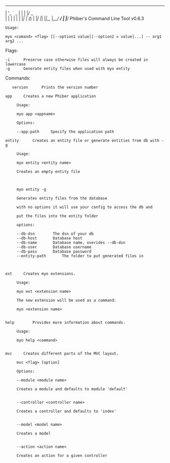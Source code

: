 
   _ __ ___  _   _  ___
 | '_ ` _ \| | | |/ _ \
 | | | | | | |_| | (_) |
 |_| |_| |_|\__, |\___/
             __/ |
            |___/
                    Phiber's Command Line Tool v0.6.3



 	Usage:

 	myo <comand> <flag> [[--option1 value][--option2 = value]...] -- arg1 arg2 ...


 Flags:

 	-i		Preserve case otherwise files will always be created in lowercase
 	-g		Generate entity files when used with myo entity

 Commands:
       
       version		Prints the version number

 	app		Creates a new Phiber application
        
		 Usage:
		 
		 myo app <appname>
		 
		 Options:
		 
		 --app-path		Specify the application path
		 
 	entity		Creates an entity file or generate entities from db with -g

		 Usage:
		 
		 myo entity <entity name>
		 
		 Creates an empty entity file
		 
		 

		 myo entity -g 		

		 Generates entity files from the database

		 with no options it will use your config to access the db and

		 put the files into the entity folder

		 options:

		 --db-dsn 		 The dsn of your db
		 --db-host 		 Database host
		 --db-name 		 Database name, overides --db-dsn
		 --db-user 		 Database username
		 --db-pass 		 Database password
		 --entity-path 		 The folder to put generated files in
		 


 	ext		Creates myo extensions.

  		 Usage:

  		 myo ext <extension name>

  		 The new extension will be used as a command:

  		 myo <extension name>


 	help		Provides more information about commands.

		 Usage:

		 myo help <command>


 	mvc		Creates different parts of the MVC layout.

  		 mvc <flag> [option]

  		 Options:

  		 --module <module name>

  		 Creates a module and defaults to module 'default'


  		 --controller <controller name>

  		 Creates a controller and defaults to 'index'


  		 --model <model name>

  		 Creates a model


  		 --action <action name>

  		 Creates an action for a given controller

  

